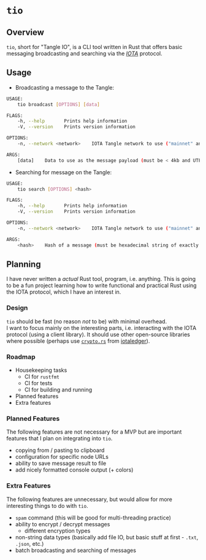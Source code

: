 # `tio`
## Overview
`tio`, short for "Tangle IO", is a CLI tool written in Rust that offers basic messaging broadcasting and searching via the [_IOTA_](https://iota.org) protocol.

## Usage
- Broadcasting a message to the Tangle:
```bash
USAGE:
    tio broadcast [OPTIONS] [data]

FLAGS:
    -h, --help       Prints help information
    -V, --version    Prints version information

OPTIONS:
    -n, --network <network>    IOTA Tangle network to use ("mainnet" and "devnet")

ARGS:
    [data]    Data to use as the message payload (must be < 4kb and UTF-8 encoded)
```

- Searching for message on the Tangle:
```bash
USAGE:
    tio search [OPTIONS] <hash>

FLAGS:
    -h, --help       Prints help information
    -V, --version    Prints version information

OPTIONS:
    -n, --network <network>    IOTA Tangle network to use ("mainnet" and "devnet")

ARGS:
    <hash>    Hash of a message (must be hexadecimal string of exactly 32 bytes)
```

## Planning
I have never written a _actual_ Rust tool, program, i.e. anything. 
This is going to be a fun project learning how to write functional and practical Rust using the IOTA protocol, which I have an interest in.

### Design
`tio` should be fast (no reason _not_ to be) with minimal overhead.  
I want to focus mainly on the interesting parts, i.e. interacting with the IOTA protocol (using a client library).
It should use other open-source libraries where possible (perhaps use [`crypto.rs`](https://github.com/iotaledger/crypto.rs) from [iotaledger](https://github.com/iotaledger)).

### Roadmap
- Housekeeping tasks
  - CI for `rustfmt`
  - CI for tests
  - CI for building and running
- Planned features
- Extra features

### Planned Features
The following features are not necessary for a MVP but are important features that I plan on integrating into `tio`.

- copying from / pasting to clipboard
- configuration for specific node URLs
- ability to save message result to file
- add nicely formatted console output (+ colors)

### Extra Features
The following features are unnecessary, but would allow for more interesting things to do with `tio`.

- `spam` command (this will be good for multi-threading practice)
- ability to encrypt / decrypt messages
  - different encryption types
- non-string data types (basically add file IO, but basic stuff at first - `.txt`, `.json`, etc.)
- batch broadcasting and searching of messages

